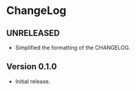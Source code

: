 # ChangeLog

## UNRELEASED

- Simplified the formatting of the CHANGELOG.

## Version 0.1.0

- Initial release.
